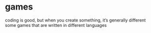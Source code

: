 # games

coding is good, but when you create something, it’s generally different some games that are written in different languages
